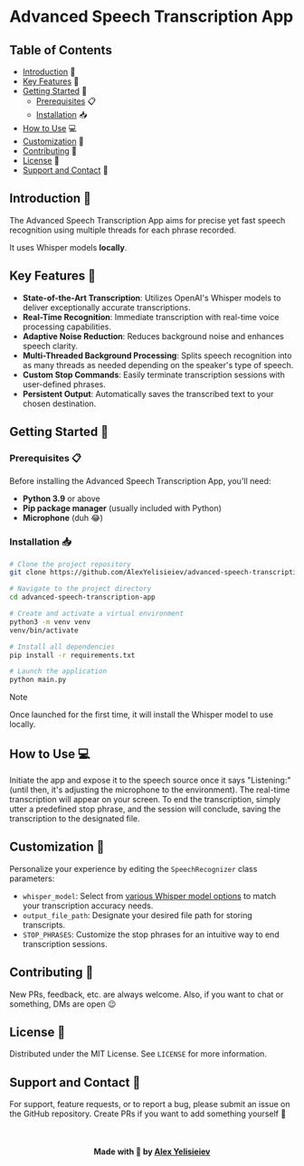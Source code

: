 # Advanced Speech Transcription App

## Table of Contents

- [Introduction](#introduction) 📖
- [Key Features](#key-features) 💫
- [Getting Started](#getting-started) 🌱
  - [Prerequisites](#prerequisites) 📋
  - [Installation](#installation) 📥
- [How to Use](#how-to-use) 💻
- [Customization](#customization) 🔧
- [Contributing](#contributing) 🤝
- [License](#license) 📄
- [Support and Contact](#support-and-contact) 🙌

## Introduction 📖

The Advanced Speech Transcription App aims for precise yet fast speech recognition using multiple threads for each phrase recorded.

It uses Whisper models **locally**.

## Key Features 💫

- **State-of-the-Art Transcription**: Utilizes OpenAI's Whisper models to deliver exceptionally accurate transcriptions.
- **Real-Time Recognition**: Immediate transcription with real-time voice processing capabilities.
- **Adaptive Noise Reduction**: Reduces background noise and enhances speech clarity.
- **Multi-Threaded Background Processing**: Splits speech recognition into as many threads as needed depending on the speaker's type of speech.
- **Custom Stop Commands**: Easily terminate transcription sessions with user-defined phrases.
- **Persistent Output**: Automatically saves the transcribed text to your chosen destination.

## Getting Started 🌱

### Prerequisites 📋

Before installing the Advanced Speech Transcription App, you'll need:
- **Python 3.9** or above
- **Pip package manager** (usually included with Python)
- **Microphone** (duh 😂)

### Installation 📥

```bash
# Clone the project repository
git clone https://github.com/AlexYelisieiev/advanced-speech-transcription.git

# Navigate to the project directory
cd advanced-speech-transcription-app

# Create and activate a virtual environment
python3 -m venv venv
venv/bin/activate

# Install all dependencies
pip install -r requirements.txt

# Launch the application
python main.py
```

> [!NOTE]
> Once launched for the first time, it will install the Whisper model to use locally.

## How to Use 💻

Initiate the app and expose it to the speech source once it says "Listening:" (until then, it's adjusting the microphone to the environment). The real-time transcription will appear on your screen. To end the transcription, simply utter a predefined stop phrase, and the session will conclude, saving the transcription to the designated file.

## Customization 🔧

Personalize your experience by editing the `SpeechRecognizer` class parameters:
- `whisper_model`: Select from [various Whisper model options](https://github.com/openai/whisper#available-models-and-languages) to match your transcription accuracy needs.
- `output_file_path`: Designate your desired file path for storing transcripts.
- `STOP_PHRASES`: Customize the stop phrases for an intuitive way to end transcription sessions.

## Contributing 🤝

New PRs, feedback, etc. are always welcome.
Also, if you want to chat or something, DMs are open 😉

## License 📄

Distributed under the MIT License. See `LICENSE` for more information.

## Support and Contact 🙌

For support, feature requests, or to report a bug, please submit an issue on the GitHub repository. Create PRs if you want to add something yourself 🤝


<p style="margin-top: 50px;" align="center"><b>Made with 💙 by <a href="https://alexyelisieiev.github.io">Alex Yelisieiev</a></b></p>
